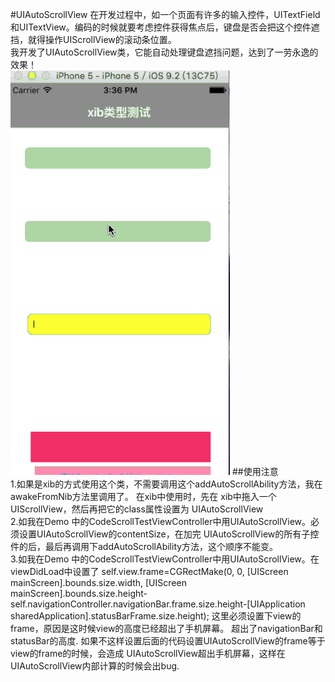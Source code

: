 #UIAutoScrollView
    在开发过程中，如一个页面有许多的输入控件，UITextField和UITextView。编码的时候就要考虑控件获得焦点后，键盘是否会把这个控件遮
挡，就得操作UIScrollView的滚动条位置。
   <br /> 我开发了UIAutoScrollView类，它能自动处理键盘遮挡问题，达到了一劳永逸的效果！
<br />![github](https://github.com/lqCoder/UIAutoScrollView/blob/master/AutoScrollGif.gif "github")
##使用注意
   <br /> 1.如果是xib的方式使用这个类，不需要调用这个addAutoScrollAbility方法，我在awakeFromNib方法里调用了。 在xib中使用时，先在
xib中拖入一个UIScrollView，然后再把它的class属性设置为 UIAutoScrollView
  <br />  2.如我在Demo 中的CodeScrollTestViewController中用UIAutoScrollView。必须设置UIAutoScrollView的contentSize，在加完
UIAutoScrollView的所有子控件的后，最后再调用下addAutoScrollAbility方法，这个顺序不能变。
  <br />  3.如我在Demo 中的CodeScrollTestViewController中用UIAutoScrollView。在viewDidLoad中设置了
self.view.frame=CGRectMake(0, 0, [UIScreen mainScreen].bounds.size.width, [UIScreen 
mainScreen].bounds.size.height-self.navigationController.navigationBar.frame.size.height-[UIApplication 
sharedApplication].statusBarFrame.size.height);     这里必须设置下view的frame，原因是这时候view的高度已经超出了手机屏幕。
超出了navigationBar和statusBar的高度. 如果不这样设置后面的代码设置UIAutoScrollView的frame等于view的frame的时候，会造成
UIAutoScrollView超出手机屏幕，这样在UIAutoScrollView内部计算的时候会出bug.


